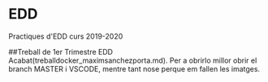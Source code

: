 # EDD
Practiques d'EDD curs 2019-2020

##Treball de 1er Trimestre EDD Acabat(treballdocker_maximsanchezporta.md). Per a obrirlo millor obrir el branch MASTER i VSCODE, mentre tant nose perque em fallen les imatges.
